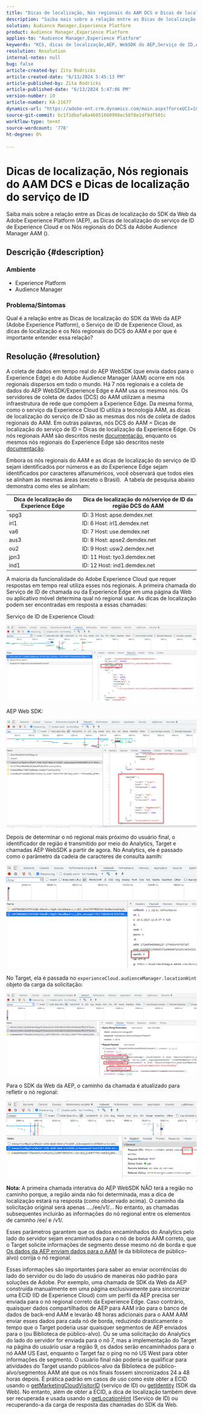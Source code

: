 ```yaml
---
title: "Dicas de localização, Nós regionais do AAM DCS e Dicas de localização do serviço de ID"
description: "Saiba mais sobre a relação entre as Dicas de localização do SDK da Web da AEP, as Dicas de localização do Serviço de ID de Experience Cloud e os Nós regionais do DCS do AAM."
solution: Audience Manager,Experience Platform
product: Audience Manager,Experience Platform
applies-to: "Audience Manager,Experience Platform"
keywords: "KCS, dicas de localização,AEP, WebSDK do AEP,Serviço de ID,AAM,DCS,Nós regionais"
resolution: Resolution
internal-notes: null
bug: false
article-created-by: Zita Rodricks
article-created-date: "6/13/2024 5:45:13 PM"
article-published-by: Zita Rodricks
article-published-date: "6/13/2024 5:47:06 PM"
version-number: 10
article-number: KA-21677
dynamics-url: "https://adobe-ent.crm.dynamics.com/main.aspx?forceUCI=1&pagetype=entityrecord&etn=knowledgearticle&id=180f85aa-ac29-ef11-840a-002248084fbb"
source-git-commit: bc1f1dbefa8a46051660998ec58f8e1df9df501c
workflow-type: tm+mt
source-wordcount: '778'
ht-degree: 0%

---
```


# Dicas de localização, Nós regionais do AAM DCS e Dicas de localização do serviço de ID


Saiba mais sobre a relação entre as Dicas de localização do SDK da Web da Adobe Experience Platform (AEP), as Dicas de localização do serviço de ID de Experience Cloud e os Nós regionais do DCS da Adobe Audience Manager AAM ().

## Descrição {#description}


### <b>Ambiente</b>

- Experience Platform
- Audience Manager


### Problema/Sintomas

Qual é a relação entre as Dicas de localização do SDK da Web da AEP (Adobe Experience Platform), o Serviço de ID de Experience Cloud, as dicas de localização e os Nós regionais do DCS do AAM e por que é importante entender essa relação?


## Resolução {#resolution}


A coleta de dados em tempo real do AEP WebSDK (que envia dados para o Experience Edge) e do Adobe Audience Manager (AAM) ocorre em nós regionais dispersos em todo o mundo. Há 7 nós regionais e a coleta de dados do AEP WebSDK/Experience Edge e AAM usa os mesmos nós. Os servidores de coleta de dados (DCS) do AAM utilizam a mesma infraestrutura de rede que compõem a Experience Edge. Da mesma forma, como o serviço da Experience Cloud ID utiliza a tecnologia AAM, as dicas de localização do serviço de ID são as mesmas dos nós de coleta de dados regionais do AAM. Em outras palavras, nós DCS do AAM = Dicas de localização do serviço de ID = Dicas de localização da Experience Edge. Os nós regionais AAM são descritos neste [documentação](https://experienceleague.adobe.com/docs/audience-manager/user-guide/api-and-sdk-code/dcs/dcs-api-reference/dcs-regions.html?lang=en), enquanto os mesmos nós regionais do Experience Edge são descritos neste [documentação](https://experienceleague.adobe.com/docs/experience-platform/edge-network-server-api/location-hints.html?lang=en).

Embora os nós regionais do AAM e as dicas de localização do serviço de ID sejam identificados por números e as do Experience Edge sejam identificados por caracteres alfanuméricos, você observará que todos eles se alinham às mesmas áreas (exceto o Brasil).  A tabela de pesquisa abaixo demonstra como eles se alinham:


| Dica de localização do Experience Edge | Dica de localização do nó/serviço de ID da região DCS do AAM |
| --- | --- |
| spg3 | ID: 3 Host: apse.demdex.net |
| irl1 | ID: 6 Host: irl1.demdex.net |
| va6 | ID: 7 Host: use.demdex.net |
| aus3 | ID: 8 Host: apse2.demdex.net |
| ou2 | ID: 9 Host: usw2.demdex.net |
| jpn3 | ID: 11 Host: tyo3.demdex.net |
| ind1 | ID: 12 Host: ind1.demdex.net |


A maioria da funcionalidade do Adobe Experience Cloud que requer respostas em tempo real utiliza esses nós regionais. A primeira chamada do Serviço de ID de chamada ou da Experience Edge em uma página da Web ou aplicativo móvel determina qual nó regional usar. As dicas de localização podem ser encontradas em resposta a essas chamadas:

Serviço de ID de Experience Cloud:

![](assets/e80a1235-77bf-ed11-83ff-6045bd006239.png)



AEP Web SDK:

![](assets/8f50cbb3-75bf-ed11-83ff-6045bd006239.png)

Depois de determinar o nó regional mais próximo do usuário final, o identificador de região é transmitido por meio do Analytics, Target e chamadas AEP WebSDK a partir de agora. No Analytics, ele é passado como o parâmetro da cadeia de caracteres de consulta aamlh:

![](assets/33af14ff-77bf-ed11-83ff-6045bd006239.png)

No Target, ela é passada no `experienceCloud.audienceManager.locationHint` objeto da carga da solicitação:

![](assets/dce94437-78bf-ed11-83ff-6045bd006239.png)

Para o SDK da Web da AEP, o caminho da chamada é atualizado para refletir o nó regional:

![](assets/8245a050-79bf-ed11-83ff-6045bd006239.png)

<b>Nota: </b>A primeira chamada interativa do AEP WebSDK NÃO terá a região no caminho porque, a região ainda não foi determinada, mas a dica de localização estará na resposta (como observado acima). O caminho da solicitação original será apenas ..../ee/v1/... No entanto, as chamadas subsequentes incluirão as informações do nó regional entre os elementos de caminho /ee/ e /v1/.

Esses parâmetros garantem que os dados encaminhados do Analytics pelo lado do servidor sejam encaminhados para o nó de borda AAM correto, que o Target solicite informações de segmento desse mesmo nó de borda e que [Os dados da AEP enviam dados para o AAM](https://experienceleague.adobe.com/docs/audience-manager/user-guide/implementation-integration-guides/integration-experience-platform/aam-aep-audience-sharing.html?lang=en) (e da biblioteca de público-alvo) corrija o nó regional.

Essas informações são importantes para saber ao enviar ocorrências do lado do servidor ou do lado do usuário de maneiras não padrão para soluções de Adobe. Por exemplo, uma chamada de SDK da Web da AEP construída manualmente em uma página exclusivamente para sincronizar uma ECID (ID de Experience Cloud) com um perfil da AEP precisa ser enviada para o nó regional correto da Experience Edge. Caso contrário, quaisquer dados compartilhados de AEP para AAM irão para o banco de dados de back-end AAM e levarão 48 horas adicionais para o AAM AAM enviar esses dados para cada nó de borda, reduzindo drasticamente o tempo que o Target poderia usar quaisquer segmentos de AEP enviados para o (ou Biblioteca de público-alvo). Ou se uma solicitação do Analytics do lado do servidor for enviada para o nó 7, mas a implementação do Target na página do usuário usar a região 9, os dados serão encaminhados para o nó AAM US East, enquanto o Target faz o ping no nó US West para obter informações de segmento. O usuário final não poderia se qualificar para atividades do Target usando públicos-alvo da Biblioteca de público-alvo/segmentos AAM até que os nós finais fossem sincronizados 24 a 48 horas depois. É prática padrão em casos de uso como este obter a ECID usando o [getMarketingCloudVisitorID](https://experienceleague.adobe.com/docs/id-service/using/id-service-api/methods/getmcvid.html?lang=en) (serviço de ID) ou [getIdentity](https://experienceleague.adobe.com/docs/experience-platform/edge/extension/accessing-the-ecid.html?lang=en) (SDK da Web). No entanto, além de obter a ECID, a dica de localização também deve ser recuperada e usada usando o [getLocationHint](https://experienceleague.adobe.com/docs/id-service/using/id-service-api/methods/getlocationhint.html?lang=en) (Serviço de ID) ou recuperando-a da carga de resposta das chamadas do SDK da Web.








